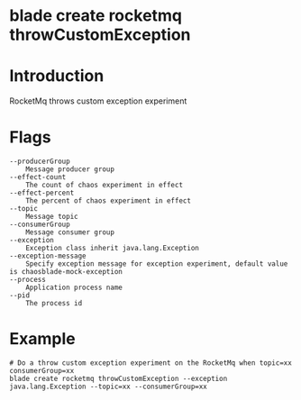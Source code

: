 # blade create rocketmq throwCustomException

# **Introduction**
RocketMq throws custom exception experiment
# **Flags**

```
--producerGroup
	Message producer group
--effect-count
	The count of chaos experiment in effect
--effect-percent
	The percent of chaos experiment in effect
--topic
	Message topic
--consumerGroup
	Message consumer group
--exception
	Exception class inherit java.lang.Exception
--exception-message
	Specify exception message for exception experiment, default value is chaosblade-mock-exception
--process
	Application process name
--pid
	The process id

```

# **Example**

````
# Do a throw custom exception experiment on the RocketMq when topic=xx consumerGroup=xx
blade create rocketmq throwCustomException --exception java.lang.Exception --topic=xx --consumerGroup=xx
````


